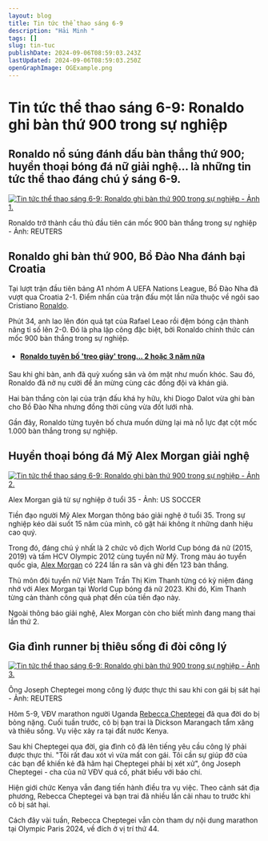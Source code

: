 ```yaml
---
layout: blog
title: Tin tức thể thao sáng 6-9
description: "Hải Minh "
tags: []
slug: tin-tuc
publishDate: 2024-09-06T08:59:03.243Z
lastUpdated: 2024-09-06T08:59:03.250Z
openGraphImage: OGExample.png
---
```

<!--StartFragment-->

# Tin tức thể thao sáng 6-9: Ronaldo ghi bàn thứ 900 trong sự nghiệp

## Ronaldo nổ súng đánh dấu bàn thắng thứ 900; huyền thoại bóng đá nữ giải nghệ... là những tin tức thể thao đáng chú ý sáng 6-9.

[![Tin tức thể thao sáng 6-9: Ronaldo ghi bàn thứ 900 trong sự nghiệp - Ảnh 1.](https://cdn.tuoitre.vn/thumb_w/730/471584752817336320/2024/9/6/cristiano-ronaldo-bo-dao-nha-uefa-nations-league-1725571127595873247296.jpg)](https://cdn.tuoitre.vn/471584752817336320/2024/9/6/cristiano-ronaldo-bo-dao-nha-uefa-nations-league-1725571127595873247296.jpg)

Ronaldo trở thành cầu thủ đầu tiên cán mốc 900 bàn thắng trong sự nghiệp - Ảnh: REUTERS

## Ronaldo ghi bàn thứ 900, Bồ Đào Nha đánh bại Croatia

Tại lượt trận đầu tiên bảng A1 nhóm A UEFA Nations League, Bồ Đào Nha đã vượt qua Croatia 2-1. Điểm nhấn của trận đấu một lần nữa thuộc về ngôi sao Cristiano [Ronaldo](https://tuoitre.vn/ronaldo.html "Ronaldo").

Phút 34, anh lao lên đón quả tạt của Rafael Leao rồi đệm bóng cận thành nâng tỉ số lên 2-0. Đó là pha lập công đặc biệt, bởi Ronaldo chính thức cán mốc 900 bàn thắng trong sự nghiệp.

* #### [Ronaldo tuyên bố 'treo giày' trong... 2 hoặc 3 năm nữa](https://tuoitre.vn/ronaldo-tuyen-bo-treo-giay-trong-2-hoac-3-nam-nua-20240827211019907.htm)

Sau khi ghi bàn, anh đã quỳ xuống sân và ôm mặt như muốn khóc. Sau đó, Ronaldo đã nở nụ cười để ăn mừng cùng các đồng đội và khán giả.

Hai bàn thắng còn lại của trận đấu khá hy hữu, khi Diogo Dalot vừa ghi bàn cho Bồ Đào Nha nhưng đồng thời cũng vừa đốt lưới nhà.

Gần đây, Ronaldo từng tuyên bố chưa muốn dừng lại mà nỗ lực đạt cột mốc 1.000 bàn thắng trong sự nghiệp.

## Huyền thoại bóng đá Mỹ Alex Morgan giải nghệ

[![Tin tức thể thao sáng 6-9: Ronaldo ghi bàn thứ 900 trong sự nghiệp - Ảnh 2.](https://cdn.tuoitre.vn/thumb_w/730/471584752817336320/2024/9/6/alex-morgan-bong-da-nu-my--17255711275981543452994.jpg)](https://cdn.tuoitre.vn/471584752817336320/2024/9/6/alex-morgan-bong-da-nu-my--17255711275981543452994.jpg)

Alex Morgan giã từ sự nghiệp ở tuổi 35 - Ảnh: US SOCCER

Tiền đạo người Mỹ Alex Morgan thông báo giải nghệ ở tuổi 35. Trong sự nghiệp kéo dài suốt 15 năm của mình, cô gặt hái không ít những danh hiệu cao quý.

Trong đó, đáng chú ý nhất là 2 chức vô địch World Cup bóng đá nữ (2015, 2019) và tấm HCV Olympic 2012 cùng tuyển nữ Mỹ. Trong màu áo tuyển quốc gia, [Alex Morgan](https://tuoitre.vn/kim-thanh-toi-nghien-cuu-goc-sut-phat-den-cua-alex-morgan-tu-truoc-tran-20230722112801584.htm "Alex Morgan") có 224 lần ra sân và ghi đến 123 bàn thắng.

Thủ môn đội tuyển nữ Việt Nam Trần Thị Kim Thanh từng có kỷ niệm đáng nhớ với Alex Morgan tại World Cup bóng đá nữ 2023. Khi đó, Kim Thanh từng cản thành công quả phạt đền của tiền đạo này.

Ngoài thông báo giải nghệ, Alex Morgan còn cho biết mình đang mang thai lần thứ 2.

## Gia đình runner bị thiêu sống đi đòi công lý

[![Tin tức thể thao sáng 6-9: Ronaldo ghi bàn thứ 900 trong sự nghiệp - Ảnh 3.](https://cdn.tuoitre.vn/thumb_w/730/471584752817336320/2024/9/6/rebecca-cheptegei-17255711604121210836723.jpg)](https://cdn.tuoitre.vn/471584752817336320/2024/9/6/rebecca-cheptegei-17255711604121210836723.jpg)

Ông Joseph Cheptegei mong công lý được thực thi sau khi con gái bị sát hại - Ảnh: REUTERS

Hôm 5-9, VĐV marathon người Uganda [Rebecca Cheptegei](https://tuoitre.vn/vdv-du-olympic-2024-qua-doi-sau-khi-bi-ban-trai-cu-thieu-song-20240905174414481.htm "Rebecca Cheptegei") đã qua đời do bị bỏng nặng. Cuối tuần trước, cô bị bạn trai là Dickson Marangach tẩm xăng và thiêu sống. Vụ việc xảy ra tại đất nước Kenya.

Sau khi Cheptegei qua đời, gia đình cô đã lên tiếng yêu cầu công lý phải được thực thi. "Tôi rất đau xót vì vừa mất con gái. Tôi cần sự giúp đỡ của các bạn để khiến kẻ đã hãm hại Cheptegei phải bị xét xử", ông Joseph Cheptegei - cha của nữ VĐV quá cố, phát biểu với báo chí.

Hiện giới chức Kenya vẫn đang tiến hành điều tra vụ việc. Theo cảnh sát địa phương, Rebecca Cheptegei và bạn trai đã nhiều lần cãi nhau to trước khi cô bị sát hại.

Cách đây vài tuần, Rebecca Cheptegei vẫn còn tham dự nội dung marathon tại Olympic Paris 2024, về đích ở vị trí thứ 44.

<!--EndFragment-->